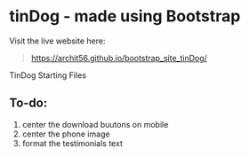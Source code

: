 # tinDog - made using Bootstrap

Visit the live website here:
>https://archit56.github.io/bootstrap_site_tinDog/

TinDog Starting Files
## To-do:
1. center the download buutons on mobile
2. center the phone image
2. format the testimonials text
